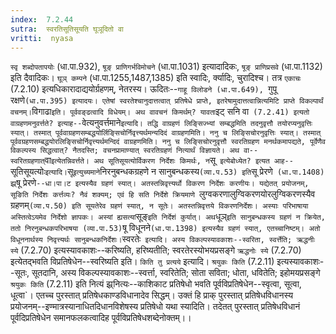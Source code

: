```yaml
---
index:  7.2.44
sutra:  स्वरतिसूतिसूयति घूञूदितो वा
vritti:  nyasa
---
```


`स्वृ शब्दोपतापयोः` (धा.पा.932), `षूङ् प्राणिगर्भविमोचने` (धा.पा.1031) इत्यादादिकः, `षूङ् प्राणिप्रसवे` (धा.पा.1132) इति दैवादिकः। `घूञ् कम्पने` (धा.पा.1255,1487,1385) इति स्वादिः, र्क्यादिः, चुरादिश्च। तत्र `एकाचः` (7.2.10) इत्यधिकारादाद्ययोर्ग्रहणम्, नेतरस्य। ऊदितः--`गाहू विलोडने (धा.पा.649), `गुपू रक्षणे` (धा.पा.395) इत्यादयः। एतेषां स्वरतेश्चानुदात्तत्वात् प्रतिषेधे प्राप्ते, इतरेषामुदात्तत्वान्नित्यमिटि प्राप्ते विकल्पार्थं वचनम्। `विगाढा` इति। पूर्ववङ्ढत्वादि विधेयम्।
अथ वावचनं किमर्थम्? यावता `इट् सनि वा` (7.2.41) इत्यतो वाग्रहणमनुवर्त्तते? इत्याह--`वेत्यनुवर्त्तमाने` इत्यादि। तद्धि वाग्रहणं लिङ्सिज्भ्यां सम्बद्धमिति तदनुवृत्तौ तयोरप्यनुवृत्तिः स्यात्। तस्मात् पूर्ववाग्रहणसम्बद्धयोर्लिङ्सिचोर्निवृत्त्यर्थमन्यदिदं वाग्रहणमिति। ननु च लिङ्सिचोरनुवृत्तिः स्यात्। तस्मात् पूर्ववग्रहणसम्बद्धयोरलिङ्सिचोर्निवृत्त्यर्थमन्दिदं वाग्रहणमिति। ननु च लिङ्सिचोरनुवृत्तौ स्वरतिग्रहण मनर्थकमापद्यते, पूर्वेणैव विकल्पस्य सिद्धत्वात्? नैतदस्ति; वचनप्रामाण्यात् स्वरतिग्रहणं नित्यार्थं विज्ञायते। अथ वा--स्वरितग्रहणात् `वा` इत्येतन्निवर्त्तते। अथ सूतिसूयत्योर्विकरण निर्देशः किमर्थः, न `सू` इत्येबोध्येत? इत्यत आह--`सूतिसूयत्योः` इत्यादि। `सू` इत्युच्यमाने `निरनुबन्धकग्रहणे न सानुबन्धकस्य` (व्या.प.53) इति `सू प्रेरणे` (धा.पा.1408) झ्र्`षू प्रेरणे`--धा।पा।ट इत्यस्यैव ग्रहणं स्यात्। अतस्तन्निवृत्त्यर्थो विकरण निर्देशः करणीयः। यद्येतत् प्रयोजनम्, सूङिति निर्देशः कर्त्तव्यः? नैवं शक्यम्; एवं हि सति निर्देशे क्रियमाणे `लुग्वकरणालुग्विकरणयोरलुग्विकरणस्यैव ग्रहणम्` (व्या.प.50) इति सूयतेरेव ग्रहणं स्यात्, न सूतेः। अतस्तन्निवृत्तये विकरणनिर्देशः। अस्याः परिभाषाया अस्तित्वेऽयमेव निर्देशो ज्ञापकः। अस्यां ह्यसत्यां `सूङ्` इति निर्देशं कुर्यात्। अथ `धूञ्` इति सानुबन्धकस्य ग्रहणं न क्रियेत, ततो निरनुबन्धकपरिभाषया (व्या.पा.53) `षू विधूनने` (धा.पा.1398) इत्यस्यैव ग्रहणं स्यात्, एतच्चानिष्टम्। अतो विधूननार्थस्य निवृत्त्यर्थः सानुबन्धकनिर्देशः।
`स्वरतेः` इत्यादि। अस्य विकल्पस्यावकाशः--स्वरिता, स्वर्त्तेति; ऋद्धनीः स्ये` (7.2.70) इत्यस्यावकाशः--करिष्यति, हरिष्यतीति; स्वरतेरस्योभयप्रसङ्गे `ऋद्धनोः स्ये` (7.2.70) इत्येतद्भवति विप्रतिषेधेन--स्वरिष्यति इति।
`किति तु प्रत्यये` इत्यादि। `श्रयुकः किति` (7.2.11) इत्यस्यावकाशः--सूतः, सूतदानि, अस्य विकल्पस्यावकाशः--स्वर्त्ता, स्वरितेति; सोता सविता; धोता, धवितेति; इहोमयप्रसङ्गे `श्रयुकः किति` (7.2.11) इति नित्यं झ्र्नित्यः--काशिकाट प्रतिषेधो भवति पूर्वविप्रतिषेधेन--स्वृत्वा, सूत्वा, धूत्वा`। एतच्च पुरस्तात् प्रतिषेधकाण्डविधानादेव सिद्धम्। उक्तं हि प्राक् पुरस्तात् प्रतिषेधविधानस्य प्रयोजनम्--इण्मात्रस्यानाधितदिधानविशेषस्य प्रतिषेधो यथा स्यादिति। तदेतत् पुरस्तात् प्रतिषेधविधानं पूर्वदिप्रतिषेधेन समानफलकत्वादिह पूर्वविप्रतिषेधशब्देनोक्तम्।।

